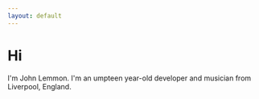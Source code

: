 ```yaml
---
layout: default
---
```

# Hi

I'm John Lemmon. I'm an umpteen year-old developer and musician from Liverpool, England.

